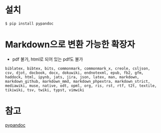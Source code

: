 # 설치

```
$ pip install pypandoc
```

# Markdown으로 변환 가능한 확장자

- pdf 불가, html로 되어 있는 pdf도 불가

```
biblatex, bibtex, bits, commonmark, commonmark_x, creole, csljson, csv, djot, docbook, docx, dokuwiki, endnotexml, epub, fb2, gfm, haddock, html, ipynb, jats, jira, json, latex, man, markdown, markdown_github, markdown_mmd, markdown_phpextra, markdown_strict, mediawiki, muse, native, odt, opml, org, ris, rst, rtf, t2t, textile, tikiwiki, tsv, twiki, typst, vimwiki
```

# 참고

[pypandoc](https://pypi.org/project/pypandoc/)
